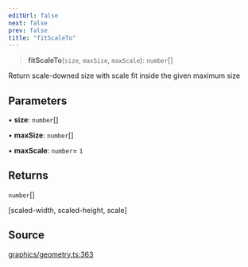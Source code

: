 ```yaml
---
editUrl: false
next: false
prev: false
title: "fitScaleTo"
---
```


> **fitScaleTo**(`size`, `maxSize`, `maxScale`): `number`[]

Return scale-downed size with scale fit inside the given maximum size

## Parameters

• **size**: `number`[]

• **maxSize**: `number`[]

• **maxScale**: `number`= `1`

## Returns

`number`[]

[scaled-width, scaled-height, scale]

## Source

[graphics/geometry.ts:363](https://github.com/dgmjs/dgmjs/blob/main/packages/core/src/graphics/geometry.ts#L363)
